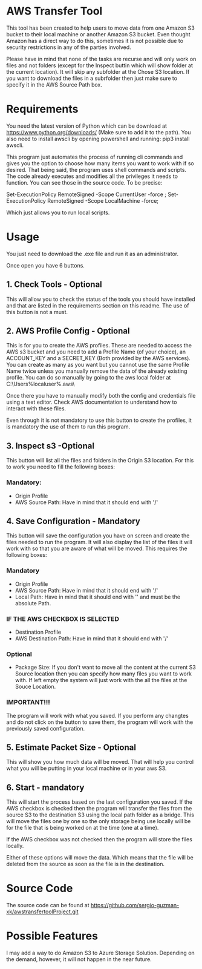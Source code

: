 # AWS Transfer Tool
This tool has been created to help users to move data from one Amazon S3 bucket to their local machine or another Amazon S3 bucket. Even thought Amazon has a direct way to do this, sometimes it is not possible due to security restrictions in any of the parties involved.

Please have in mind that none of the tasks are recurse and will only work on files and not folders (except for the Inspect buttin which will show folder at the current location). It will skip any subfolder at the Chose S3 location. If you want to download the files in a subrfolder then just make sure to specify it in the AWS Source Path box.

# Requirements
You need the latest version of Python which can be download at https://www.python.org/downloads/ (Make sure to add it to the path). You also need to install awscli by opening powershell and running: pip3 install awscli.

This program just automates the process of running cli commands and gives you the option to choose how many items you want to work with if so desired. That being said, the program uses shell commands and scripts. The code already executes and modifies all the privileges it needs to function. You can see those in the source code. To be precise:

Set-ExecutionPolicy RemoteSigned -Scope CurrentUser -force ; 
Set-ExecutionPolicy RemoteSigned -Scope LocalMachine -force;

Which just allows you to run local scripts.

# Usage
You just need to download the .exe file and run it as an administrator.

Once open you have 6 buttons. 

## 1. Check Tools - Optional

This will allow you to check the status of the tools you should have installed and that are listed in the requirements section on this readme. The use of this button is not a must.

## 2. AWS Profile Config - Optional

This is for you to create the AWS profiles. These are needed to access the AWS s3 bucket and you need to add a Profile Name (of your choice), an ACCOUNT_KEY and a SECRET_KEY (Both provided by the AWS services). You can create as many as you want but you cannot use the same Profile Name twice unless you manually remove the data of the already existing profile. You can do so manually by going to the aws local folder at C:\Users\%localuser%\.aws\

Once there you have to manually modify both the config and credentials file using a text editor. Check AWS documentation to understand how to interact with these files.

Even through it is not mandatory to use this button to create the profiles, it is mandatory the use of them to run this program.

## 3. Inspect s3 -Optional

This button will list all the files and folders in the Origin S3 location. For this to work you need to fill the following boxes:
### Mandatory:
- Origin Profile
- AWS Source Path: Have in mind that it should end with '/'

## 4. Save Configuration - Mandatory

This button will save the configuration you have on screen and create the files needed to run the program. It will also display the list of the files it will work with so that you are aware of what will be moved. This requires the following boxes:
### Mandatory
- Origin Profile
- AWS Source Path: Have in mind that it should end with '/'
- Local Path: Have in mind that it should end with '\' and must be the absolute Path.
### IF THE AWS CHECKBOX IS SELECTED
- Destination Profile
- AWS Destination Path: Have in mind that it should end with '/'

### Optional
- Package Size: If you don't want to move all the content at the current S3 Source location then you can specify how many files you want to work with. 
                If left empty the system will just work with the all the files at the Souce Location. 
                
### IMPORTANT!!!
The program will work with what you saved. If you perform any changtes and do not click on the button to save them, the program will work with the previously saved configuration. 

## 5. Estimate Packet Size - Optional

This will show you how much data will be moved. That will help you control what you will be putting in your local machine or in your aws S3.

## 6. Start - mandatory

This will start the process based on the last configuration you saved. If the AWS checkbox is checked then the program will transfer the files from the source S3 to the destination S3 using the local path folder as a bridge. This will move the files one by one so the only storage being use locally will be for the file that is being worked on at the time (one at a time).

If the AWS checkbox was not checked then the program will store the files locally.

Either of these options will move the data. Which means that the file will be deleted from the source as soon as the file is in the destination.

# Source Code
The source code can be found at https://github.com/sergio-guzman-xk/awstransfertoolProject.git

# Possible Features
I may add a way to do Amazon S3 to Azure Storage Solution. Depending on the demand, however, it will not happen in the near future.
